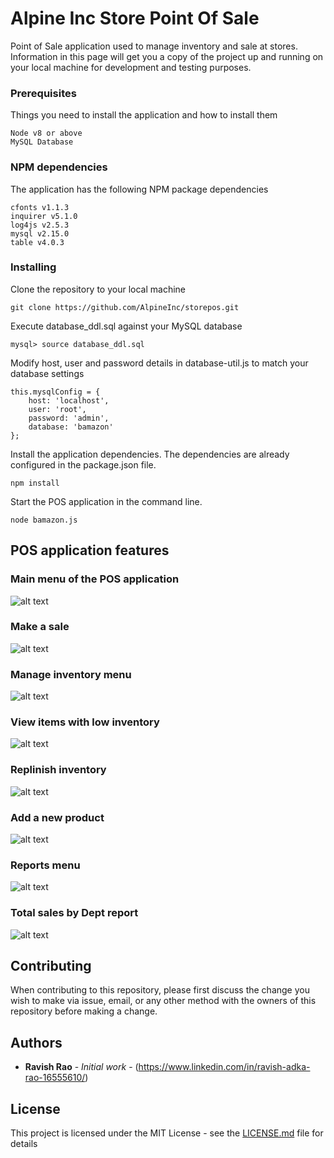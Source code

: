 # Alpine Inc Store Point Of Sale

Point of Sale application used to manage inventory and sale at stores. Information in this page will get you a copy of the project up and running on your local machine for development and testing purposes. 

### Prerequisites

Things you need to install the application and how to install them

```
Node v8 or above
MySQL Database
```

### NPM dependencies

The application has the following NPM package dependencies

```
cfonts v1.1.3
inquirer v5.1.0
log4js v2.5.3
mysql v2.15.0
table v4.0.3
```

### Installing

Clone the repository to your local machine

```
git clone https://github.com/AlpineInc/storepos.git
```

Execute database_ddl.sql against your MySQL database

```
mysql> source database_ddl.sql
```

Modify host, user and password details in database-util.js to match your database settings

```
this.mysqlConfig = {
    host: 'localhost',
    user: 'root',
    password: 'admin',
    database: 'bamazon'
};
```

Install the application dependencies. The dependencies are already configured in the package.json file.

```
npm install
```

Start the POS application in the command line.

```
node bamazon.js
```

## POS application features

### Main menu of the POS application
![alt text](docs/images/main_menu.png "Main menu of the POS application")

### Make a sale
![alt text](docs/images/make_a_sale.png "Make a sale")

### Manage inventory menu
![alt text](docs/images/manage_inventory_menu.png "Manage inventory menu")

### View items with low inventory
![alt text](docs/images/low_inventory.png "Display items with low inventory")

### Replinish inventory
![alt text](docs/images/add_inventory.png "Replenish inventory")

### Add a new product
![alt text](docs/images/add_new_product.png "Add new product to the store")

### Reports menu
![alt text](docs/images/reports_menu.png "Manager reports")

### Total sales by Dept report
![alt text](docs/images/sales_by_dept.png "Department sales reports")

## Contributing

When contributing to this repository, please first discuss the change you wish to make via issue, email, or any other method with the owners of this repository before making a change.

## Authors

* **Ravish Rao** - *Initial work* - (https://www.linkedin.com/in/ravish-adka-rao-16555610/)

## License

This project is licensed under the MIT License - see the [LICENSE.md](LICENSE.md) file for details

